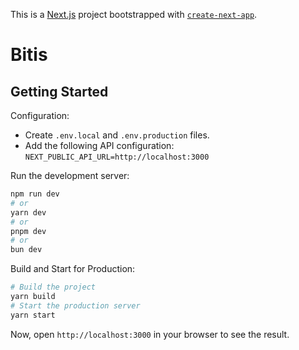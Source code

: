 This is a [Next.js](https://nextjs.org) project bootstrapped with [`create-next-app`](https://github.com/vercel/next.js/tree/canary/packages/create-next-app).

# Bitis

## Getting Started

Configuration:
- Create `.env.local` and `.env.production` files.
- Add the following API configuration: `NEXT_PUBLIC_API_URL=http://localhost:3000`

Run the development server:

```bash
npm run dev
# or
yarn dev
# or
pnpm dev
# or
bun dev
```

Build and Start for Production:

```bash
# Build the project
yarn build
# Start the production server
yarn start
```

Now, open `http://localhost:3000` in your browser to see the result.
